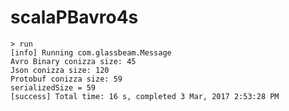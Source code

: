 # scalaPBavro4s

    > run
    [info] Running com.glassbeam.Message
    Avro Binary conizza size: 45
    Json conizza size: 120
    Protobuf conizza size: 59
    serializedSize = 59
    [success] Total time: 16 s, completed 3 Mar, 2017 2:53:28 PM

